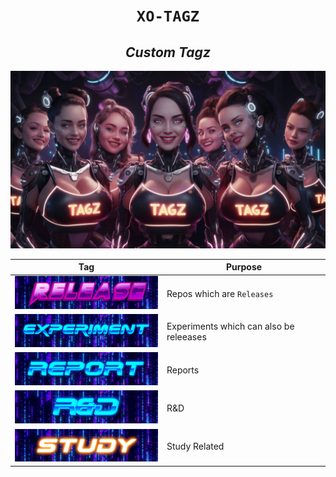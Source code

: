 
<h1 align="center"><code>XO-TAGZ</code></h1>
<h2 align="center"><i>Custom Tagz</i></h2>

![](./gfx/x.jpeg)

Tag | Purpose
--- | --- 
![](./gfx/a.png) | Repos which are `Releases`
![](./gfx/e.png) | Experiments which can also be releeases
![](./gfx/o.png) | Reports 
![](./gfx/r.png) | R&D 
![](./gfx/s.png) | Study Related

